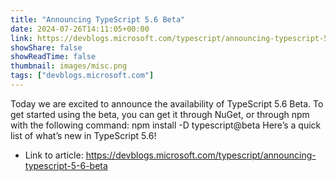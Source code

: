 ```yaml
---
title: "Announcing TypeScript 5.6 Beta"
date: 2024-07-26T14:11:05+00:00
link: https://devblogs.microsoft.com/typescript/announcing-typescript-5-6-beta
showShare: false
showReadTime: false
thumbnail: images/misc.png
tags: ["devblogs.microsoft.com"]
---
```

Today we are excited to announce the availability of TypeScript 5.6 Beta. To get started using the beta, you can get it through NuGet, or through npm with the following command: npm install -D typescript@beta Here’s a quick list of what’s new in TypeScript 5.6!

- Link to article: https://devblogs.microsoft.com/typescript/announcing-typescript-5-6-beta